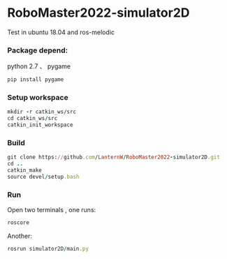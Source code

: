 # RoboMaster2022-simulator2D

Test in ubuntu 18.04 and ros-melodic 

### Package depend:
python 2.7 、 pygame

```ruby
pip install pygame
```

### Setup workspace

```ruby
mkdir -r catkin_ws/src
cd catkin_ws/src
catkin_init_workspace
```

### Build
```ruby
git clone https://github.com/LanternW/RoboMaster2022-simulator2D.git
cd ..
catkin_make
source devel/setup.bash
```
### Run

Open two terminals , one runs:
```ruby
roscore
```
Another:
```ruby
rosrun simulator2D/main.py
```
